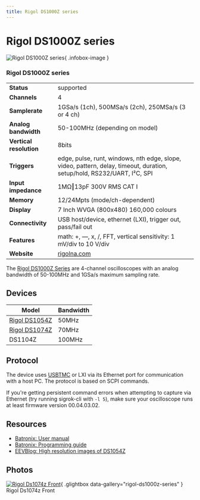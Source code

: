 ```yaml
---
title: Rigol DS1000Z series
---
```


# Rigol DS1000Z series

<div class="infobox" markdown>

![Rigol DS1000Z series](./img/Rigol_DS1074Z_front.png){ .infobox-image }

### Rigol DS1000Z series

| | |
|---|---|
| **Status** | supported |
| **Channels** | 4 |
| **Samplerate** | 1GSa/s (1ch), 500MSa/s (2ch), 250MSa/s (3 or 4 ch) |
| **Analog bandwidth** | 50-100MHz (depending on model) |
| **Vertical resolution** | 8bits |
| **Triggers** | edge, pulse, runt, windows, nth edge, slope, video, pattern, delay, timeout, duration, setup/hold, RS232/UART, I²C, SPI |
| **Input impedance** | 1MΩ‖13pF 300V RMS CAT I |
| **Memory** | 12/24Mpts (mode/ch-dependent) |
| **Display** | 7 Inch WVGA (800x480) 160,000 colours |
| **Connectivity** | USB host/device, ethernet (LXI), trigger out, pass/fail out |
| **Features** | math: +, —, x, /, FFT, vertical sensitivity: 1 mV/div to 10 V/div |
| **Website** | [rigolna.com](http://www.rigolna.com/products/digital-oscilloscopes/ds1000Z/) |

</div>

The [Rigol DS1000Z Series](http://www.rigolna.com/products/digital-oscilloscopes/ds1000Z/) are 4-channel oscilloscopes with an analog bandwidth of 50-100MHz and 1GSa/s maximum sampling rate.

## Devices
| Model | Bandwidth |
|---|---|
| [Rigol DS1054Z](https://sigrok.org/wiki/Rigol_DS1054Z) | 50MHz |
| [Rigol DS1074Z](https://sigrok.org/wiki/Rigol_DS1074Z) | 70MHz |
| DS1104Z | 100MHz |

## Protocol

The device uses [USBTMC](https://sigrok.org/wiki/USBTMC) or LXI via its Ethernet port for communication with a host PC. The protocol is based on SCPI commands.

If you're getting persistent command errors when attempting to capture via Ethernet (try running sigrok-cli with `-l 5`), make sure your oscilloscope runs at least firmware version 00.04.03.02.

## Resources
- [Batronix: User manual](http://www.batronix.com/pdf/Rigol/UserGuide/DS1000Z_UserGuide_EN.pdf)
- [Batronix: Programming guide](http://www.batronix.com/pdf/Rigol/ProgrammingGuide/MSO1000Z_DS1000Z_ProgrammingGuide_EN.pdf)
- [EEVBlog: High resolution images of DS1054Z](http://www.flickr.com/photos/eevblog/sets/72157646442125864/)

## Photos

<div class="photo-grid" markdown>

[![Rigol Ds1074z Front](./img/Rigol_DS1074Z_front.png)](./img/Rigol_DS1074Z_front.png "Rigol Ds1074z Front"){ .glightbox data-gallery="rigol-ds1000z-series" }
<span class="caption">Rigol Ds1074z Front</span>

</div>
